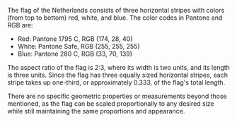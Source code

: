 The flag of the Netherlands consists of three horizontal stripes with colors (from top to bottom) red, white, and blue. The color codes in Pantone and RGB are:

- Red: Pantone 1795 C, RGB (174, 28, 40)
- White: Pantone Safe, RGB (255, 255, 255)
- Blue: Pantone 280 C, RGB (33, 70, 139)

The aspect ratio of the flag is 2:3, where its width is two units, and its length is three units. Since the flag has three equally sized horizontal stripes, each stripe takes up one-third, or approximately 0.333, of the flag's total length.

There are no specific geometric properties or measurements beyond those mentioned, as the flag can be scaled proportionally to any desired size while still maintaining the same proportions and appearance.